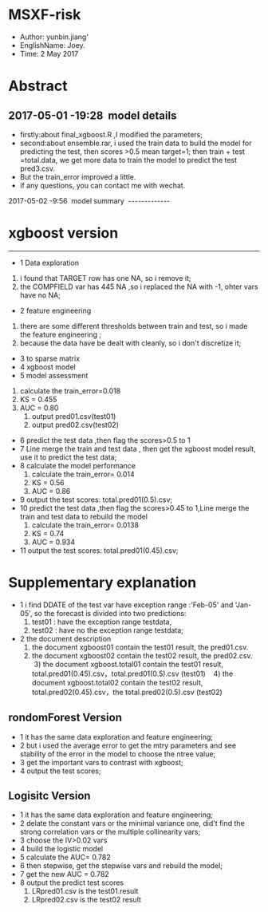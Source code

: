 # MSXF-risk 
* Author: yunbin.jiang'
* EnglishName: Joey.
* Time: 2 May 2017
# Abstract  

  2017-05-01 -19:28
  model details
  --------------
*  firstly:about final_xgboost.R ,I modified the parameters;<br>
*  second:about ensemble.rar, i used the train data to build the model for predicting the test, then scores >0.5 mean target=1;
 then train + test =total.data, we get more data to train the model to predict the test pred3.csv.<br>
*  But the train_error improved a little.<br>
*  if any questions, you can contact me with wechat.<br>

  2017-05-02 -9:56
  model summary
  -------------
 # xgboost version
 -----------------
 * 1 Data exploration
 1) i found that TARGET row has one NA, so i remove it;
 2) the COMPFIELD var has 445 NA ,so i replaced the NA with -1, ohter vars have no NA;
 * 2 feature engineering
 1) there are some different thresholds between train and test, so i made the feature engineering ;
 2) because the data have be dealt with cleanly, so i don't discretize it;
 
 * 3 to sparse matrix
 * 4 xgboost model
 * 5 model assessment 
 1) calculate the train_error=0.018
 2) KS = 0.455
 3) AUC = 0.80
    1)  output pred01.csv(test01)
    2)  output pred02.csv(test02)
 * 6 predict the test data ,then flag the scores>0.5 to 1
 * 7 Line merge the train and test data , then get the xgboost model result, use it to predict the test data;
 * 8 calculate the model performance 
   1) calculate the train_error= 0.014
   2) KS = 0.56
   3) AUC = 0.86
 * 9 output the test scores: total.pred01(0.5).csv;
 * 10 predict the test data ,then flag the scores>0.45 to 1,Line merge the train and test data to rebuild the model
   1) calculate the train_error= 0.0138
   2) KS = 0.74
   3) AUC = 0.934
 * 11 output the test scores: total.pred01(0.45).csv;
  
 # Supplementary explanation
 * 1 i find DDATE of the test var have exception range :'Feb-05' and 'Jan-05', so the forecast is divided into two predictions: 
   1)  test01 : have the exception range testdata,
   2)  test02 : have no the exception range testdata;
 * 2 the document description
    1)   the document xgboost01 contain the test01 result, the pred01.csv.
    2)   the document xgboost02 contain the test02 result, the pred02.csv.
    3)   the document xgboost.total01 contain the test01 result, total.pred01(0.45).csv，total.pred01(0.5).csv (test01)
    4)   the document xgboost.total02 contain the test02 result, total.pred02(0.45).csv，the total.pred02(0.5).csv (test02)

 rondomForest Version
 --------------------
 * 1 it has the same data exploration and feature engineering;
 * 2 but i used the average error to get the mtry parameters and see stability of the error in the model to choose the ntree value;
 * 3 get the important vars to contrast with xgboost;
 * 4 output the test scores;
 
 Logisitc Version
 -----------------
* 1 it has the same data exploration and feature engineering;
* 2 delate the constant vars or the minimal variance one, did't find the strong correlation vars or the multiple collinearity vars;
* 3 choose the IV>0.02 vars
* 4 build the logistic model
* 5 calculate the AUC= 0.782
* 6 then stepwise, get the stepwise vars and rebuild the model;
* 7 get the new AUC = 0.782
* 8 output the predict test scores
     1) LRpred01.csv is the test01.result
     2) LRpred02.csv is the test02 result
  
 
 
 
 
 
 
 
 
 
 
 
 
 
 
 
 
